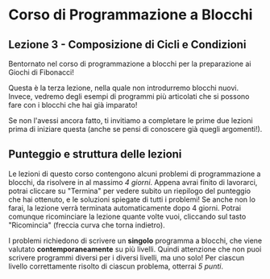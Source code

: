 # Corso di Programmazione a Blocchi

## Lezione 3 - Composizione di Cicli e Condizioni

Bentornato nel corso di programmazione a blocchi per la preparazione ai Giochi di Fibonacci!

Questa è la terza lezione, nella quale non introdurremo blocchi nuovi. Invece, vedremo degli esempi di programmi più articolati che si possono fare con i blocchi che hai già imparato!

Se non l'avessi ancora fatto, ti invitiamo a completare le prime due lezioni prima di iniziare questa (anche se pensi di conoscere già quegli argomenti!).

## Punteggio e struttura delle lezioni

Le lezioni di questo corso contengono alcuni problemi di programmazione a blocchi, da risolvere in al massimo _4 giorni_. Appena avrai finito di lavorarci, potrai cliccare su "Termina" per vedere subito un riepilogo del punteggio che hai ottenuto, e le soluzioni spiegate di tutti i problemi! Se anche non lo farai, la lezione verrà terminata automaticamente dopo 4 giorni. Potrai comunque ricominciare la lezione quante volte vuoi, cliccando sul tasto "Ricomincia" (freccia curva che torna indietro).

I problemi richiedono di scrivere un **singolo** programma a blocchi, che viene valutato **contemporaneamente** su più livelli.
Quindi attenzione che non puoi scrivere programmi diversi per i diversi livelli, ma uno solo!
Per ciascun livello correttamente risolto di ciascun problema, otterrai _5 punti_.
